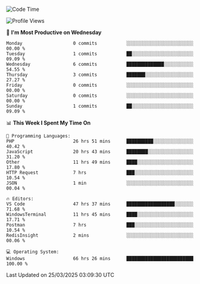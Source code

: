 <!--START_SECTION:waka-->
![Code Time](http://img.shields.io/badge/Code%20Time-4%2C431%20hrs%2042%20mins-blue)

![Profile Views](http://img.shields.io/badge/Profile%20Views-0-blue)

📅 **I'm Most Productive on Wednesday** 

```text
Monday                   0 commits           ░░░░░░░░░░░░░░░░░░░░░░░░░   00.00 % 
Tuesday                  1 commits           ██░░░░░░░░░░░░░░░░░░░░░░░   09.09 % 
Wednesday                6 commits           ██████████████░░░░░░░░░░░   54.55 % 
Thursday                 3 commits           ███████░░░░░░░░░░░░░░░░░░   27.27 % 
Friday                   0 commits           ░░░░░░░░░░░░░░░░░░░░░░░░░   00.00 % 
Saturday                 0 commits           ░░░░░░░░░░░░░░░░░░░░░░░░░   00.00 % 
Sunday                   1 commits           ██░░░░░░░░░░░░░░░░░░░░░░░   09.09 % 
```


📊 **This Week I Spent My Time On** 

```text
💬 Programming Languages: 
PHP                      26 hrs 51 mins      ██████████░░░░░░░░░░░░░░░   40.42 % 
JavaScript               20 hrs 43 mins      ████████░░░░░░░░░░░░░░░░░   31.20 % 
Other                    11 hrs 49 mins      ████░░░░░░░░░░░░░░░░░░░░░   17.80 % 
HTTP Request             7 hrs               ███░░░░░░░░░░░░░░░░░░░░░░   10.54 % 
JSON                     1 min               ░░░░░░░░░░░░░░░░░░░░░░░░░   00.04 % 

🔥 Editors: 
VS Code                  47 hrs 37 mins      ██████████████████░░░░░░░   71.68 % 
WindowsTerminal          11 hrs 45 mins      ████░░░░░░░░░░░░░░░░░░░░░   17.71 % 
Postman                  7 hrs               ███░░░░░░░░░░░░░░░░░░░░░░   10.54 % 
RedisInsight             2 mins              ░░░░░░░░░░░░░░░░░░░░░░░░░   00.06 % 

💻 Operating System: 
Windows                  66 hrs 26 mins      █████████████████████████   100.00 % 
```


 Last Updated on 25/03/2025 03:09:30 UTC
<!--END_SECTION:waka-->
